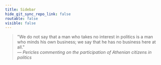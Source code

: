 ```yaml
---
title: Sidebar
hide_git_sync_repo_link: false
routable: false
visible: false
---
```


>"We do not say that a man who takes no interest in politics is a man who minds his own business; we say that he has no business here at all." 
><br><cite>— Pericles commenting on the participation of Athenian citizens in politics</cite>